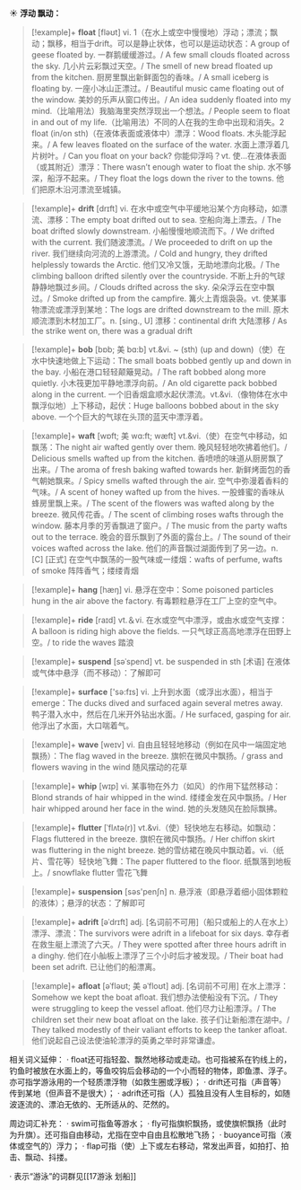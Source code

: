 ☀ <span class="category">**浮动 飘动：**</span>
>[!example]+ <span class="vocabulary">**float**</span> [fləʊt] 
> <span class="definition">vi. 1（在水上或空中慢慢地）浮动；漂流；飘动；飘移，相当于drift。可以是静止状体，也可以是运动状态：</span>A group of geese floated by. 一群鹅缓缓游过。/ A few small clouds floated across the sky. 几小片云彩飘过天空。/ The smell of new bread floated up from the kitchen. 厨房里飘出新鲜面包的香味。/ A small iceberg is floating by. 一座小冰山正漂过。/ Beautiful music came floating out of the window. 美妙的乐声从窗口传出。/ An idea suddenly floated into my mind.（比喻用法）我脑海里突然浮现出一个想法。/ People seem to float in and out of my life.（比喻用法）不同的人在我的生命中出现和消失。<span class="definition">2 float (in/on sth)（在液体表面或液体中）漂浮：</span>Wood floats. 木头能浮起来。/ A few leaves floated on the surface of the water. 水面上漂浮着几片树叶。/ Can you float on your back? 你能仰浮吗？<span class="definition">vt. 使…在液体表面（或其附近）漂浮：</span>There wasn’t enough water to float the ship. 水不够深，船浮不起来。/ They float the logs down the river to the towns. 他们把原木沿河漂流至城镇。
           
>[!example]+ <span class="vocabulary">**drift**</span> [drɪft]
> <span class="definition">vi. 在水中或空气中平缓地沿某个方向移动，如漂流、漂移：</span>The empty boat drifted out to sea. 空船向海上漂去。/ The boat drifted slowly downstream. 小船慢慢地顺流而下。/ We drifted with the current. 我们随波漂流。/ We proceeded to drift on up the river. 我们继续向河流的上游漂流。/ Cold and hungry, they drifted helplessly towards the Arctic. 他们又冷又饿，无助地漂向北极。/ The climbing balloon drifted silently over the countryside. 不断上升的气球静静地飘过乡间。/ Clouds drifted across the sky. 朵朵浮云在空中飘过。/ Smoke drifted up from the campfire. 篝火上青烟袅袅。<span class="definition">vt. 使某事物漂流或漂浮到某地：</span>The logs are drifted downstream to the mill. 原木顺流漂到木材加工厂。<span class="definition">n. [sing., U] 漂移：</span>continental drift 大陆漂移 / As the strike went on, there was a gradual drift
                      
>[!example]+ <span class="vocabulary">**bob**</span> [bɒb; 美 bɑ:b]
> <span class="definition">vt.&vi. ~ (sth) (up and down)（使）在水中快速地做上下运动：</span>The small boats bobbed gently up and down in the bay. 小船在港口轻轻颠簸晃动。/ The raft bobbed along more quietly. 小木筏更加平静地漂浮向前。/ An old cigarette pack bobbed along in the current. 一个旧香烟盒顺水起伏漂流。<span class="definition">vt.&vi.（像物体在水中飘浮似地）上下移动，起伏：</span>Huge balloons bobbed about in the sky above. 一个个巨大的气球在头顶的蓝天中漂浮着。

>[!example]+ <span class="vocabulary">**waft**</span> [wɒft; 美 wɑ:ft; wæft]
> <span class="definition">vt.&vi.（使）在空气中移动，如飘荡：</span>The night air wafted gently over them. 晚风轻轻地吹拂着他们。/ Delicious smells wafted up from the kitchen. 香喷喷的味道从厨房飘了出来。/ The aroma of fresh baking wafted towards her. 新鲜烤面包的香气朝她飘来。/ Spicy smells wafted through the air. 空气中弥漫着香料的气味。/ A scent of honey wafted up from the hives. 一股蜂蜜的香味从蜂房里飘上来。/ The scent of the flowers was wafted along by the breeze. 微风传花香。/ The scent of climbing roses wafts through the window. 藤本月季的芳香飘进了窗户。/ The music from the party wafts out to the terrace. 晚会的音乐飘到了外面的露台上。/ The sound of their voices wafted across the lake. 他们的声音飘过湖面传到了另一边。<span class="definition">n. [C] [正式] 在空气中飘荡的一股气味或一缕烟：</span>wafts of perfume, wafts of smoke 阵阵香气；缕缕青烟

>[!example]+ <span class="vocabulary">**hang**</span> [hæŋ] 
> <span class="definition">vi. 悬浮在空中：</span>Some poisoned particles hung in the air above the factory. 有毒颗粒悬浮在工厂上空的空气中。 

>[!example]+ <span class="vocabulary">**ride**</span> [raɪd] 
> <span class="definition">vt.＆vi. 在水或空气中漂浮，或由水或空气支撑：</span>A balloon is riding high above the fields. 一只气球正高高地漂浮在田野上空。/ to ride the waves 踏浪
           
>[!example]+ <span class="vocabulary">**suspend**</span> [səˈspend]
> <span class="definition">vt. be suspended in sth [术语] 在液体或气体中悬浮（而不移动）：</span>了解即可

>[!example]+ <span class="vocabulary">**surface**</span> ['sə:fɪs] 
> <span class="definition">vi. 上升到水面（或浮出水面），相当于emerge：</span>The ducks dived and surfaced again several metres away. 鸭子潜入水中，然后在几米开外钻出水面。/ He surfaced, gasping for air. 他浮出了水面，大口喘着气。

>[!example]+ <span class="vocabulary">**wave**</span> [weɪv] 
> <span class="definition">vi. 自由且轻轻地移动（例如在风中一端固定地飘扬）：</span>The flag waved in the breeze. 旗帜在微风中飘扬。/ grass and flowers waving in the wind 随风摆动的花草
           
>[!example]+ <span class="vocabulary">**whip**</span> [wɪp]
> <span class="definition">vi. 某事物在外力（如风）的作用下猛然移动：</span>Blond strands of hair whipped in the wind. 缕缕金发在风中飘扬。/ Her hair whipped around her face in the wind. 她的头发随风在脸际飘拂。
           
>[!example]+ <span class="vocabulary">**flutter**</span> [ˈflʌtə(r)]
> <span class="definition">vt.&vi.（使）轻快地左右移动。如飘动：</span>Flags fluttered in the breeze. 旗帜在微风中飘扬。/ Her chiffon skirt was fluttering in the night breeze. 她的雪纺裙在晚风中飘动着。<span class="definition">vi.（纸片、雪花等）轻快地飞舞：</span>The paper fluttered to the floor. 纸飘落到地板上。/ snowflake flutter 雪花飞舞

>[!example]+ <span class="vocabulary">**suspension**</span> [səs'penʃn] 
> <span class="definition">n. 悬浮液（即悬浮着细小固体颗粒的液体）；悬浮的状态：</span>了解即可
           
>[!example]+ <span class="vocabulary">**adrift**</span> [əˈdrɪft]
> <span class="definition">adj. [名词前不可用]（船只或船上的人在水上）漂浮、漂流：</span>The survivors were adrift in a lifeboat for six days. 幸存者在救生艇上漂流了六天。/ They were spotted after three hours adrift in a dinghy. 他们在小舢板上漂浮了三个小时后才被发现。/ Their boat had been set adrift. 已让他们的船漂离。
           
>[!example]+ <span class="vocabulary">**afloat**</span> [əˈfləʊt; 美 əˈfloʊt]
> <span class="definition">adj. [名词前不可用] 在水上漂浮：</span>Somehow we kept the boat afloat. 我们想办法使船没有下沉。/ They were struggling to keep the vessel afloat. 他们尽力让船漂浮。/ The children set their new boat afloat on the lake. 孩子们让新船漂在湖中。/ They talked modestly of their valiant efforts to keep the tanker afloat. 他们说起自己设法使油轮漂浮的英勇之举时非常谦虚。

相关词义延伸：
· float还可指轻盈、飘然地移动或走动。也可指被系在钓线上的，钓鱼时被放在水面上的，等鱼咬钩后会移动的一个小而轻的物体，即鱼漂、浮子。亦可指学游泳用的一个轻质漂浮物（如救生圈或浮板）；
· drift还可指（声音等）传到某地（但声音不是很大）；
· adrift还可指（人）孤独且没有人生目标的，如随波逐流的、漂泊无依的、无所适从的、茫然的。

周边词汇补充：
· swim可指鱼等游水；
· fly可指旗帜飘扬，或使旗帜飘扬（此时为升旗）。还可指自由移动，尤指在空中自由且松散地飞扬；
· buoyance可指（液体或空气的）浮力；
· flap可指（使）上下或左右移动，常发出声音，如拍打、拍击、飘动、抖搂。

· 表示“游泳”的词群见[[17游泳 划船]]

